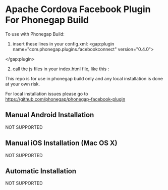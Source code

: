 # Apache Cordova Facebook Plugin For Phonegap Build

To use with Phonegap Build:
1. insert these lines in your config.xml:
<gap:plugin name="com.phonegap.plugins.facebookconnect" version="0.4.0">
    <param name="APP_ID" value="..." />
    <param name="APP_NAME" value="..." />
</gap:plugin>

2. call the js files in your index.html file, like this :
<script src="cdv-plugin-fb-connect.js"></script>
<script src="facebook-js-sdk.js"></script>

This repo is for use in phonegap build only and any local installation is done at your own risk.

For local installation issues please go to https://github.com/phonegap/phonegap-facebook-plugin

## Manual Android Installation

NOT SUPPORTED

## Manual iOS Installation (Mac OS X)

NOT SUPPORTED

## Automatic Installation

NOT SUPPORTED


